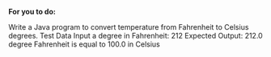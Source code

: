**For you to do:**

Write a Java program to convert temperature from Fahrenheit to Celsius degrees.
Test Data
Input a degree in Fahrenheit: 212
Expected Output:
212.0 degree Fahrenheit is equal to 100.0 in Celsius
